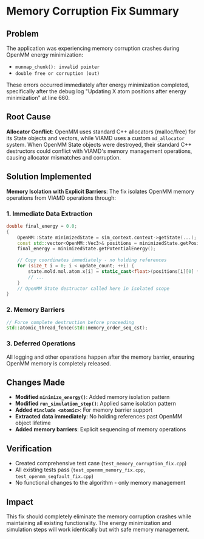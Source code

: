 # Memory Corruption Fix Summary

## Problem
The application was experiencing memory corruption crashes during OpenMM energy minimization:
- `munmap_chunk(): invalid pointer`  
- `double free or corruption (out)`

These errors occurred immediately after energy minimization completed, specifically after the debug log "Updating X atom positions after energy minimization" at line 660.

## Root Cause
**Allocator Conflict**: OpenMM uses standard C++ allocators (malloc/free) for its State objects and vectors, while VIAMD uses a custom `md_allocator` system. When OpenMM State objects were destroyed, their standard C++ destructors could conflict with VIAMD's memory management operations, causing allocator mismatches and corruption.

## Solution Implemented
**Memory Isolation with Explicit Barriers**: The fix isolates OpenMM memory operations from VIAMD operations through:

### 1. Immediate Data Extraction
```cpp
double final_energy = 0.0;
{
    OpenMM::State minimizedState = sim_context.context->getState(...);
    const std::vector<OpenMM::Vec3>& positions = minimizedState.getPositions();
    final_energy = minimizedState.getPotentialEnergy();
    
    // Copy coordinates immediately - no holding references
    for (size_t i = 0; i < update_count; ++i) {
        state.mold.mol.atom.x[i] = static_cast<float>(positions[i][0] * 10.0);
        // ...
    }
    // OpenMM State destructor called here in isolated scope
}
```

### 2. Memory Barriers
```cpp
// Force complete destruction before proceeding
std::atomic_thread_fence(std::memory_order_seq_cst);
```

### 3. Deferred Operations
All logging and other operations happen after the memory barrier, ensuring OpenMM memory is completely released.

## Changes Made
- **Modified `minimize_energy()`**: Added memory isolation pattern
- **Modified `run_simulation_step()`**: Applied same isolation pattern  
- **Added `#include <atomic>`**: For memory barrier support
- **Extracted data immediately**: No holding references past OpenMM object lifetime
- **Added memory barriers**: Explicit sequencing of memory operations

## Verification
- Created comprehensive test case (`test_memory_corruption_fix.cpp`)
- All existing tests pass (`test_openmm_memory_fix.cpp`, `test_openmm_segfault_fix.cpp`)
- No functional changes to the algorithm - only memory management

## Impact
This fix should completely eliminate the memory corruption crashes while maintaining all existing functionality. The energy minimization and simulation steps will work identically but with safe memory management.